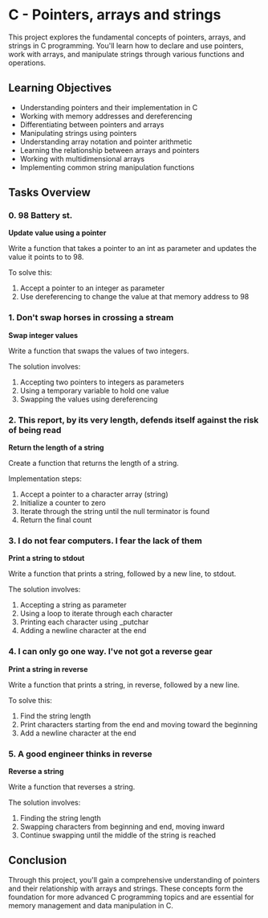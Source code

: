 # C - Pointers, arrays and strings

This project explores the fundamental concepts of pointers, arrays, and strings in C programming. You'll learn how to declare and use pointers, work with arrays, and manipulate strings through various functions and operations.

## Learning Objectives

- Understanding pointers and their implementation in C
- Working with memory addresses and dereferencing
- Differentiating between pointers and arrays
- Manipulating strings using pointers
- Understanding array notation and pointer arithmetic
- Learning the relationship between arrays and pointers
- Working with multidimensional arrays
- Implementing common string manipulation functions

## Tasks Overview

### 0. 98 Battery st.
**Update value using a pointer**

Write a function that takes a pointer to an int as parameter and updates the value it points to to 98.

To solve this:
1. Accept a pointer to an integer as parameter
2. Use dereferencing to change the value at that memory address to 98

### 1. Don't swap horses in crossing a stream
**Swap integer values**

Write a function that swaps the values of two integers.

The solution involves:
1. Accepting two pointers to integers as parameters
2. Using a temporary variable to hold one value
3. Swapping the values using dereferencing

### 2. This report, by its very length, defends itself against the risk of being read
**Return the length of a string**

Create a function that returns the length of a string.

Implementation steps:
1. Accept a pointer to a character array (string)
2. Initialize a counter to zero
3. Iterate through the string until the null terminator is found
4. Return the final count

### 3. I do not fear computers. I fear the lack of them
**Print a string to stdout**

Write a function that prints a string, followed by a new line, to stdout.

The solution involves:
1. Accepting a string as parameter
2. Using a loop to iterate through each character
3. Printing each character using _putchar
4. Adding a newline character at the end

### 4. I can only go one way. I've not got a reverse gear
**Print a string in reverse**

Write a function that prints a string, in reverse, followed by a new line.

To solve this:
1. Find the string length
2. Print characters starting from the end and moving toward the beginning
3. Add a newline character at the end

### 5. A good engineer thinks in reverse
**Reverse a string**

Write a function that reverses a string.

The solution involves:
1. Finding the string length
2. Swapping characters from beginning and end, moving inward
3. Continue swapping until the middle of the string is reached

## Conclusion

Through this project, you'll gain a comprehensive understanding of pointers and their relationship with arrays and strings. These concepts form the foundation for more advanced C programming topics and are essential for memory management and data manipulation in C.